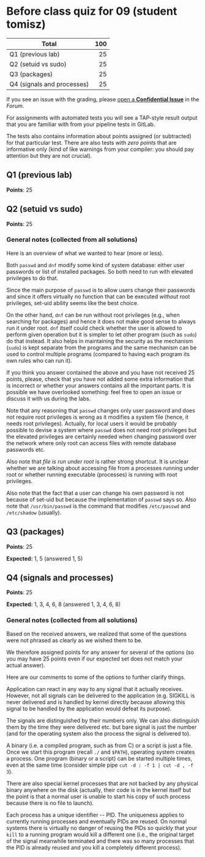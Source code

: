 # Before class quiz for 09 (student tomisz)

| Total                                            |   100 |
|--------------------------------------------------|------:|
| Q1 (previous lab)                                |    25 |
| Q2 (setuid vs sudo)                              |    25 |
| Q3 (packages)                                    |    25 |
| Q4 (signals and processes)                       |    25 |

If you see an issue with the grading, please
[open a **Confidential Issue**](https://gitlab.mff.cuni.cz/teaching/nswi177/2022/common/forum/-/issues/new?issue[confidential]=true&issue[title]=Grading+Before+class+quiz+for+09)
in the _Forum_.


For assignments with automated tests you will see a TAP-style result output
that you are familiar with from your pipeline tests in GitLab.

The tests also contains information about points assigned (or subtracted)
for that particular test. There are also tests with _zero points_ that
are informative only (kind of like warnings from your compiler: you
should pay attention but they are not crucial).

## Q1 (previous lab)

**Points**: 25


## Q2 (setuid vs sudo)

**Points**: 25


### General notes (collected from all solutions)

Here is an overview of what we wanted to hear (more or less).

Both `passwd` and `dnf` modify some kind of system database: either user
passwords or list of installed packages. So both need to run with elevated
privileges to do that.

Since the main purpose of `passwd` is to allow users change their passwords
and since it offers virtually no function that can be executed _without_
root privileges, set-uid ability seems like the best choice.

On the other hand, `dnf` can be run without root privileges (e.g., when
searching for packages) and hence it does not make good sense to always run
it under root. `dnf` itself could check whether the user is allowed to perform
given operation but it is simpler to let other program (such as `sudo`) do
that instead. It also helps in maintaining the security as the mechanism
(`sudo`) is kept separate from the programs and the same mechanism can be used
to control multiple programs (compared to having each program its own rules
who can run it).


If you think you answer contained the above and you have not received 25
points, please, check that you have not added some extra information that
is incorrect or whether your answers contains all the important parts. It is
possible we have overlooked something: feel free to open an issue or
discuss it with us during the labs.


Note that any reasoning that `passwd` changes only user password and does not
require root privileges is wrong as it modifies a system file (hence, it needs
root privileges).
Actually, for local users it would be probably possible to devise a system
where `passwd` does not need root privileges but the elevated privileges are
certainly needed when changing password over the network where only root can
access files with remote database passwords etc.


Also note that _file is run under root_ is rather strong shortcut. It is
unclear whether we are talking about accessing file from a processes running
under root or whether running executable (processes) is running with root
privileges.


Also note that the fact that a user can change his own password is not because
of set-uid but because the implementation of `passwd` says so. Also note that
`/usr/bin/passwd` is the command that modifies `/etc/passwd` and `/etc/shadow`
(usually).


## Q3 (packages)

**Points**: 25

**Expected:** 1, 5 (answered 1, 5)


## Q4 (signals and processes)

**Points**: 25

**Expected:** 1, 3, 4, 6, 8 (answered 1, 3, 4, 6, 8)


### General notes (collected from all solutions)

Based on the received answers, we realized that some of the questions
were not phrased as clearly as we wished them to be.

We therefore assigned points for any answer for several of the options
(so you may have 25 points even if our expected set does not match your
actual answer).

Here are our comments to some of the options to further clarify things.

Application can react in any way to any signal that it actually receives.
However, not all signals can be delivered to the application (e.g. SIGKILL
is never delivered and is handled by kernel directly because allowing this
signal to be handled by the application would defeat its purpose).

The signals are distinguished by their numbers only. We can also distinguish
them by the time they were delivered etc. but bare signal is just the number
(and for the operating system also the process the signal is delivered to).

A binary (i.e. a compiled program, such as from C) or a script is just a file.
Once we start this program (recall `./` and `$PATH`), operating system creates
a process. One program (binary or a script) can be started multiple times,
even at the same time (consider simple pipe `cut -d : -f 1 | cut -d , -f 3`).

There are also special kernel processes that are not backed by any physical
binary anywhere on the disk (actually, their code is in the kernel itself but
the point is that a normal user is unable to start his copy of such process
because there is no file to launch).

Each process has a unique identifier -- PID. The uniqueness applies to
currently running processes and eventually PIDs are reused. On normal systems
there is virtually no danger of reusing the PIDs so quickly that your `kill`
to a running program would kill a different one (i.e., the original target
of the signal meanwhile terminated and there was so many processes that
the PID is already reused and you kill a completely different process).



